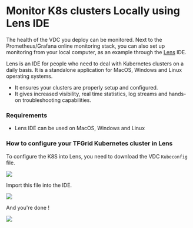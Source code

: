 # Monitor K8s clusters Locally using Lens IDE
<!-- to do Geert 
TODO GEERT
- explain what is lens ide , what can it monitor, what's the use / what can it monitor.
- explain requirements
- explain how to set up steps 

--------------->

The health of the VDC you deploy can be monitored. 
Next to the Prometheus/Grafana online monitoring stack, you can also set up monitoring from your local computer, as an example through the [Lens](https://k8slens.dev/) IDE. 

Lens is an IDE for people who need to deal with Kubernetes clusters on a daily basis. It is a standalone application for MacOS, Windows and Linux operating systems. 

- It ensures your clusters are properly setup and configured. 
- It gives increased visibility, real time statistics, log streams and hands-on troubleshooting capabilities. 


### Requirements
- Lens IDE can be used on MacOS, Windows and Linux

### How to configure your TFGrid Kubernetes cluster in Lens 

To configure the K8S into Lens, you need to download the VDC `Kubeconfig` file. 

![](img/evdc_k8s_monitoring_12_kubeconfig.png)

Import this file into the IDE.

![](img/evdc_k8s_monitoring_13_lens_kubeconfig.png)

And you're done !

![](img/evdc_k8s_monitoring_14_lens.png)
